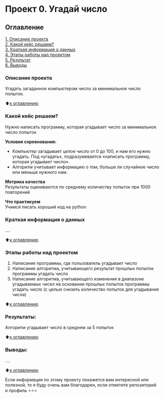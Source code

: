 # Проект 0. Угадай число

## Оглавление  
[1. Описание проекта](https://github.com/NikolayKordiukov/sf_data_science/tree/master/project_0/README.md#Описание-проекта)  
[2. Какой кейс решаем?](https://github.com/NikolayKordiukov/sf_data_science/tree/master/project_0/README.md#Какой-кейс-решаем)  
[3. Краткая информация о данных](https://github.com/NikolayKordiukov/sf_data_science/tree/master/project_0/README.md#Краткая-информация-о-данных)  
[4. Этапы работы над проектом](https://github.com/NikolayKordiukov/sf_data_science/tree/master/project_0/README.md#Этапы-работы-над-проектом)  
[5. Результат](https://github.com/NikolayKordiukov/sf_data_science/tree/master/project_0/README.md#Результат)    
[6. Выводы](https://github.com/NikolayKordiukov/sf_data_science/tree/master/project_0/README.md#Выводы) 

### Описание проекта    
Угадать загаданное компьютером число за минимальное число попыток.

:arrow_up:[к оглавлению](https://github.com/NikolayKordiukov/sf_data_science/tree/master/project_0/README.md#Оглавление)


### Какой кейс решаем?    
Нужно написать программу, которая угадывает число за минимальное число попыток

**Условия соревнования:**  
- Компьютер загадывает целое число от 0 до 100, и нам его нужно угадать. Под «угадать», подразумевается «написать программу, которая угадывает число».
- Алгоритм учитывает информацию о том, больше ли случайное число или меньше нужного нам.

**Метрика качества**     
Результаты оцениваются по среднему количеству попыток при 1000 повторений

**Что практикуем**     
Учимся писать хороший код на python


### Краткая информация о данных
....
  
:arrow_up:[к оглавлению](https://github.com/NikolayKordiukov/sf_data_science/tree/master/project_0/README.md#Оглавление)


### Этапы работы над проектом  
1. Написание программы, где пользователь угадывает число
2. Написание алгоритма, учитывающего результат прошлых попыток программы угадать число
3. Написание алгоритма, учитывающего изменения в диапазоне угадываемых чисел на основании прошлых попыток программы угадать число (с целью снизить количество попыток для угадывания числа)

:arrow_up:[к оглавлению](https://github.com/NikolayKordiukov/sf_data_science/tree/master/project_0/README.md#Оглавление)


### Результаты:  
Алгоритм угадывает число в среднем за 5 попыток

:arrow_up:[к оглавлению](https://github.com/NikolayKordiukov/sf_data_science/tree/master/project_0/README.md#Оглавление)


### Выводы:  
....

:arrow_up:[к оглавлению](https://github.com/NikolayKordiukov/sf_data_science/tree/master/project_0/README.md#Оглавление)


Если информация по этому проекту покажется вам интересной или полезной, то я буду очень вам благодарен, если отметите репозиторий и профиль ⭐️⭐️⭐️